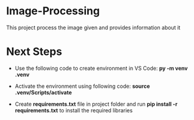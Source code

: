 # Image-Processing
This project process the image given and provides information about it

# Next Steps

- Use the following code to create environment in VS Code: **py -m venv .venv**

- Activate the environment using following code: **source .venv/Scripts/activate**
 
- Create **requirements.txt** file in project folder and run **pip install -r requirements.txt** to install the required libraries

